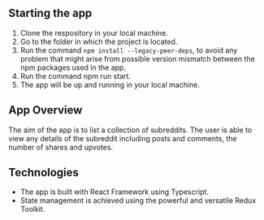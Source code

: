 ## Starting the app
1. Clone the respository in your local machine.
2. Go to the folder in which the project is located.
3. Run the command `npm install --legacy-peer-deps`, to avoid any problem that might arise from possible version mismatch between the npm packages used in the app.
4. Run the command npm run start.
5. The app will be up and running in your local machine.


## App Overview
The aim of the app is to list a collection of subreddits. The user is able to view any details of the subreddit including posts and comments, the number of shares and upvotes.

## Technologies
- The app is built with React Framework using Typescript.
- State management is achieved using the powerful and versatile Redux Toolkit.
